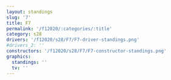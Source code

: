 ```yaml
---
layout: standings
slug: '7'
title: F7
permalink: '/f12020/:categories/:title'
category: s28
drivers: '/f12020/s28/F7/F7-driver-standings.png'
#drivers_2: ''
constructors: '/f12020/s28/F7/F7-constructor-standings.png'
graphics:
  standings: ''
  tv: ''
---
```


